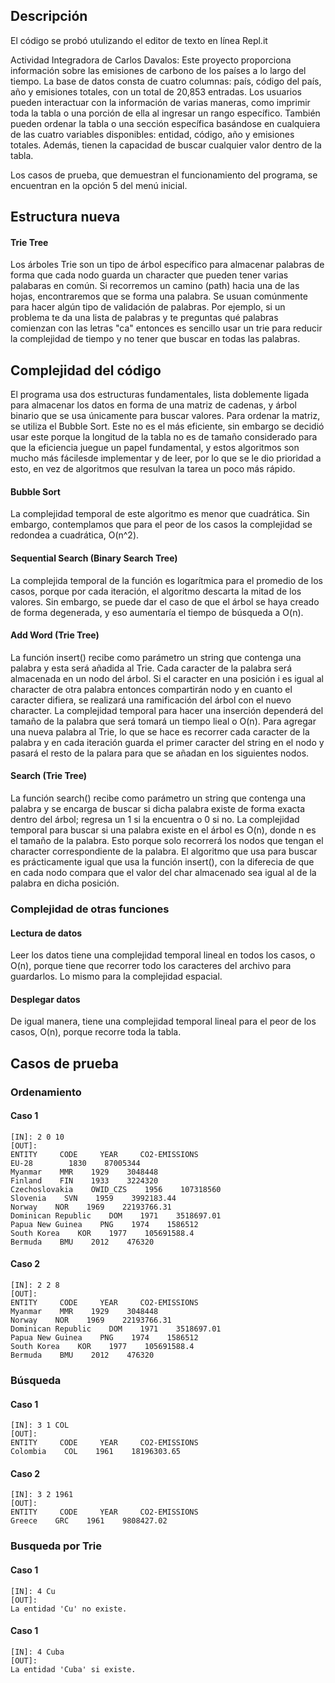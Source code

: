 ## Descripción
El código se probó utulizando el editor de texto en línea Repl.it

Actividad Integradora de Carlos Davalos: Este proyecto proporciona información sobre las emisiones de carbono de los países a lo largo del tiempo. La base de datos consta de cuatro columnas: país, código del país, año y emisiones totales, con un total de 20,853 entradas. Los usuarios pueden interactuar con la información de varias maneras, como imprimir toda la tabla o una porción de ella al ingresar un rango específico. También pueden ordenar la tabla o una sección específica basándose en cualquiera de las cuatro variables disponibles: entidad, código, año y emisiones totales. Además, tienen la capacidad de buscar cualquier valor dentro de la tabla.

Los casos de prueba, que demuestran el funcionamiento del programa, se encuentran en la opción 5 del menú inicial.

## Estructura nueva

#### Trie Tree
Los árboles Trie son un tipo de árbol específico para almacenar palabras de forma que cada nodo guarda  un character que pueden tener varias palabaras en común. Si recorremos un camino (path) hacia una de las hojas, encontraremos que se forma una palabra. Se usuan comúnmente para hacer algún tipo de validación de palabras. Por ejemplo, si un problema te da una lista de palabras y te preguntas  qué palabras comienzan con las letras "ca" entonces es sencillo usar un trie para reducir la complejidad de tiempo y no tener que buscar en todas las palabras. 

## Complejidad del código
El programa usa dos estructuras fundamentales, lista doblemente ligada para almacenar los datos en forma de una matriz de cadenas, y árbol binario que se usa únicamente para buscar valores. Para ordenar la matriz, se utiliza el Bubble Sort. Este no es el más eficiente, sin embargo se decidió usar este porque la longitud de la tabla no es de tamaño considerado para que la eficiencia juegue un papel fundamental, y estos algoritmos son mucho más fácilesde implementar y de leer, por lo que se le dio prioridad a esto, en vez de algoritmos que resulvan la tarea un poco más rápido.

#### Bubble Sort
La complejidad temporal de este algoritmo es menor que cuadrática. Sin embargo, contemplamos que para el peor de los casos la complejidad se redondea a cuadrática, O(n^2). 

#### Sequential Search (Binary Search Tree)
La complejida temporal de la función es logarítmica para el promedio de los casos, porque por cada iteración, el algoritmo descarta la mitad de los valores. Sin embargo, se puede dar el caso de que el árbol se haya creado de forma degenerada, y eso aumentaría el tiempo de búsqueda a O(n).

#### Add Word (Trie Tree)
La función insert() recibe como parámetro un string que contenga una palabra y esta será añadida al Trie. Cada caracter de la palabra será almacenada en un nodo del árbol. Si el caracter en una posición i es igual al character de otra palabra entonces compartirán nodo y en cuanto el caracter difiera, se realizará una ramificación del árbol con el nuevo character. La complejidad temporal para hacer una inserción dependerá del tamaño de la palabra que será tomará un tiempo lieal o O(n). Para agregar una nueva palabra al Trie, lo que se hace es recorrer cada caracter de la palabra y en cada iteración guarda el primer caracter del string en el nodo y pasará el resto de la palara para que se añadan en los siguientes nodos. 

#### Search (Trie Tree)
La función search() recibe como parámetro un string que contenga una palabra y se encarga de buscar si dicha palabra existe de forma exacta dentro del árbol; regresa un 1 si la encuentra o 0 si no. La complejidad temporal para buscar si una palabra existe en el árbol es O(n), donde n es el tamaño de la palabra. Esto porque solo recorrerá los nodos que tengan el character correspondiente de la palabra. El algoritmo que usa para buscar es prácticamente igual que usa la función insert(), con la diferecia de que en cada nodo compara que el valor del char almacenado sea igual al de la palabra en dicha posición.

### Complejidad de otras funciones

#### Lectura de datos
Leer los datos tiene una complejidad temporal lineal en todos los casos, o O(n), porque tiene que recorrer todo los caracteres del archivo para guardarlos. Lo mismo para la complejidad espacial.

#### Desplegar datos
De igual manera, tiene una complejidad temporal lineal para el peor de los casos, O(n), porque recorre toda la tabla. 

## Casos de prueba
### Ordenamiento
#### Caso 1
~~~
[IN]: 2 0 10
[OUT]:
ENTITY     CODE     YEAR     CO2-EMISSIONS
EU-28        1830    87005344
Myanmar    MMR    1929    3048448
Finland    FIN    1933    3224320
Czechoslovakia    OWID_CZS    1956    107318560
Slovenia    SVN    1959    3992183.44
Norway    NOR    1969    22193766.31
Dominican Republic    DOM    1971    3518697.01
Papua New Guinea    PNG    1974    1586512
South Korea    KOR    1977    105691588.4
Bermuda    BMU    2012    476320
~~~
#### Caso 2
~~~
[IN]: 2 2 8
[OUT]:
ENTITY     CODE     YEAR     CO2-EMISSIONS
Myanmar    MMR    1929    3048448
Norway    NOR    1969    22193766.31
Dominican Republic    DOM    1971    3518697.01
Papua New Guinea    PNG    1974    1586512
South Korea    KOR    1977    105691588.4
Bermuda    BMU    2012    476320
~~~

### Búsqueda
#### Caso 1
~~~
[IN]: 3 1 COL
[OUT]:
ENTITY     CODE     YEAR     CO2-EMISSIONS
Colombia    COL    1961    18196303.65
~~~
#### Caso 2
~~~
[IN]: 3 2 1961
[OUT]:
ENTITY     CODE     YEAR     CO2-EMISSIONS
Greece    GRC    1961    9808427.02
~~~

### Busqueda por Trie
#### Caso 1
~~~
[IN]: 4 Cu
[OUT]: 
La entidad 'Cu' no existe.
~~~
#### Caso 1
~~~
[IN]: 4 Cuba
[OUT]: 
La entidad 'Cuba' si existe.
~~~
